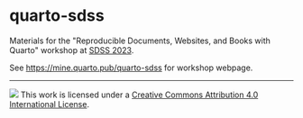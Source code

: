 # quarto-sdss

Materials for the "Reproducible Documents, Websites, and Books with Quarto" workshop at [SDSS 2023](https://ww2.amstat.org/meetings/sdss/2023/).

See <https://mine.quarto.pub/quarto-sdss> for workshop webpage.

------------------------------------------------------------------------

![](https://i.creativecommons.org/l/by/4.0/88x31.png) This work is licensed under a [Creative Commons Attribution 4.0 International License](https://creativecommons.org/licenses/by/4.0/).
